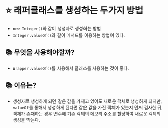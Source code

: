 # ⭐ 래퍼클래스를 생성하는 두가지 방법
- `new Integer()`와 같이 생성자로 생성하는 방법
- `Integer.valueOf()`와 같이 메서드를 이용하는 방법이 있다.

## 📚 무엇을 사용해야할까?
- `Wrapper.valueOf()`를 사용해서 클래스를 사용하는 것이 좋다.
## 📚 이유는?
- 생성자로 생성하게 되면 같은 값을 가지고 있어도 새로운 객체로 생성하게 되지만,
`valueOf`를 통해서 생성하게 된다면 같은 값을 가진 객체가 있는지 먼저 검사한 뒤, 
객체가 존재하는 경우 변수에 기존 객체의 메모리 주소를 할당하여 새로운 객체의 생성을 막는다.
